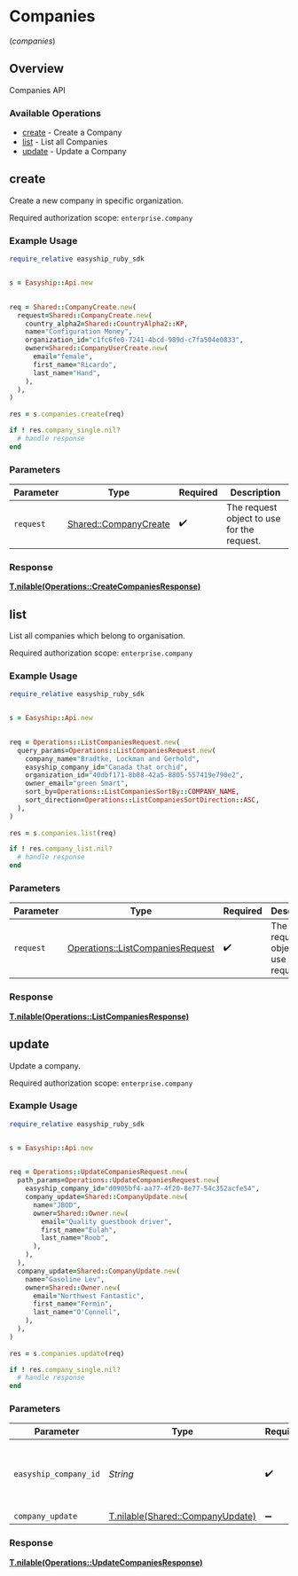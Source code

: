 # Companies
(*companies*)

## Overview

Companies API

### Available Operations

* [create](#create) - Create a Company
* [list](#list) - List all Companies
* [update](#update) - Update a Company

## create

Create a new company in specific organization.

Required authorization scope: `enterprise.company`


### Example Usage

```ruby
require_relative easyship_ruby_sdk


s = Easyship::Api.new

   
req = Shared::CompanyCreate.new(
  request=Shared::CompanyCreate.new(
    country_alpha2=Shared::CountryAlpha2::KP,
    name="Configuration Money",
    organization_id="c1fc6fe0-7241-4bcd-989d-c7fa504e0833",
    owner=Shared::CompanyUserCreate.new(
      email="female",
      first_name="Ricardo",
      last_name="Hand",
    ),
  ),
)
    
res = s.companies.create(req)

if ! res.company_single.nil?
  # handle response
end

```

### Parameters

| Parameter                                                     | Type                                                          | Required                                                      | Description                                                   |
| ------------------------------------------------------------- | ------------------------------------------------------------- | ------------------------------------------------------------- | ------------------------------------------------------------- |
| `request`                                                     | [Shared::CompanyCreate](../../models/shared/companycreate.md) | :heavy_check_mark:                                            | The request object to use for the request.                    |


### Response

**[T.nilable(Operations::CreateCompaniesResponse)](../../models/operations/createcompaniesresponse.md)**


## list

List all companies which belong to organisation.

Required authorization scope: `enterprise.company`


### Example Usage

```ruby
require_relative easyship_ruby_sdk


s = Easyship::Api.new

   
req = Operations::ListCompaniesRequest.new(
  query_params=Operations::ListCompaniesRequest.new(
    company_name="Bradtke, Lockman and Gerhold",
    easyship_company_id="Canada that orchid",
    organization_id="40dbf171-8b88-42a5-8805-557419e790e2",
    owner_email="green Smart",
    sort_by=Operations::ListCompaniesSortBy::COMPANY_NAME,
    sort_direction=Operations::ListCompaniesSortDirection::ASC,
  ),
)
    
res = s.companies.list(req)

if ! res.company_list.nil?
  # handle response
end

```

### Parameters

| Parameter                                                                           | Type                                                                                | Required                                                                            | Description                                                                         |
| ----------------------------------------------------------------------------------- | ----------------------------------------------------------------------------------- | ----------------------------------------------------------------------------------- | ----------------------------------------------------------------------------------- |
| `request`                                                                           | [Operations::ListCompaniesRequest](../../models/operations/listcompaniesrequest.md) | :heavy_check_mark:                                                                  | The request object to use for the request.                                          |


### Response

**[T.nilable(Operations::ListCompaniesResponse)](../../models/operations/listcompaniesresponse.md)**


## update

Update a company.

Required authorization scope: `enterprise.company`


### Example Usage

```ruby
require_relative easyship_ruby_sdk


s = Easyship::Api.new

   
req = Operations::UpdateCompaniesRequest.new(
  path_params=Operations::UpdateCompaniesRequest.new(
    easyship_company_id="d0905bf4-aa77-4f20-8e77-54c352acfe54",
    company_update=Shared::CompanyUpdate.new(
      name="JBOD",
      owner=Shared::Owner.new(
        email="Quality guestbook driver",
        first_name="Eulah",
        last_name="Roob",
      ),
    ),
  ),
  company_update=Shared::CompanyUpdate.new(
    name="Gasoline Lev",
    owner=Shared::Owner.new(
      email="Northwest Fantastic",
      first_name="Fermin",
      last_name="O'Connell",
    ),
  ),
)
    
res = s.companies.update(req)

if ! res.company_single.nil?
  # handle response
end

```

### Parameters

| Parameter                                                                | Type                                                                     | Required                                                                 | Description                                                              |
| ------------------------------------------------------------------------ | ------------------------------------------------------------------------ | ------------------------------------------------------------------------ | ------------------------------------------------------------------------ |
| `easyship_company_id`                                                    | *String*                                                                 | :heavy_check_mark:                                                       | Easyship company ID provided when creating the account                   |
| `company_update`                                                         | [T.nilable(Shared::CompanyUpdate)](../../models/shared/companyupdate.md) | :heavy_minus_sign:                                                       | N/A                                                                      |


### Response

**[T.nilable(Operations::UpdateCompaniesResponse)](../../models/operations/updatecompaniesresponse.md)**

